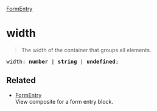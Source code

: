 [FormEntry](FormEntry.md)

# width

> The width of the container that groups all elements.

<pre class="docgen_signature">width: <b>number</b> | <b>string</b> | <b>undefined</b>;</pre>

## Related

- [<!--{ref:class}-->FormEntry](FormEntry.md) \
    View composite for a form entry block.

